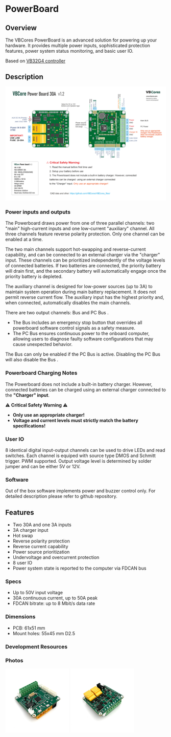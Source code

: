 # PowerBoard

## Overview
The VBCores PowerBoard is an advanced solution for powering up your hardware. It provides multiple power inputs, sophisticated protection features, power system status monitoring, and basic user IO.

Based on [VB32G4 controller](https://github.com/VBCores/VBCores_files/tree/main/01-VB-Core32G4) 




## Description

![VBCores Powerboard 30A](vb-power-board-v1_2-scheme-png.png)


### Power inputs and outputs
The Powerboard draws power from one of three parallel channels: two "main" high-current inputs and one low-current "auxiliary" channel.
All three channels feature reverse polarity protection. Only one channel can be enabled at a time.

The two main channels support hot-swapping and reverse-current capability, and can be connected to an external charger via the "charger" input. These channels can be prioritized independently of the voltage levels of connected batteries. If two batteries are connected, the priority battery will drain first, and the secondary battery will automatically engage once the priority battery is depleted.

The auxiliary channel is designed for low-power sources (up to 3A) to maintain system operation during main battery replacement. It does not permit reverse current flow. The auxiliary input has the highest priority and, when connected, automatically disables the main channels.

There are two output channels: Bus and PC Bus .

- The Bus includes an emergency stop button that overrides all powerboard software control signals as a safety measure.
- The PC Bus ensures continuous power to the onboard computer, allowing users to diagnose faulty software configurations that may cause unexpected behavior.

The Bus can only be enabled if the PC Bus is active. Disabling the PC Bus will also disable the Bus .


### **Powerboard Charging Notes**  
The Powerboard does not include a built-in battery charger. However, connected batteries can be charged using an external charger connected to the **"Charger" input**.  

⚠️ **Critical Safety Warning** ⚠️  
- **Only use an appropriate charger!**  
- **Voltage and current levels must strictly match the battery specifications!**  

### User IO
8 identical digital input-output channels can be used to drive LEDs and read switches. Each channel is equiped with source type DMOS and Schmitt trigger. PWM supported. Output voltage level is determined by solder jumper and can be either 5V or 12V. 
### Software
Out of the box software implements power and buzzer control only. For detailed description please refer to github repository. 


## Features
- Two 30A and one 3A inputs
- 3A charger input
- Hot swap
- Reverse polarity protection
- Reverse current capability
- Power source prioritization
- Undervoltage and overcurrent protection
- 8 user IO
- Power system state is reported to the computer via FDCAN bus

### Specs
- Up to 50V input voltage
- 30A continuous current, up to 50A peak
- FDCAN bitrate: up to 8 Mbit/s data rate
  
### Dimensions
- PCB: 61x51 mm
- Mount holes: 55x45 mm D2.5




### Development Resources




### Photos
<p float="left">
<img src="vb-powerboard-v1_2-1.jpg" width="200">
<img src="vb-powerboard-v1_2-2.jpg" width="200">
</p>








